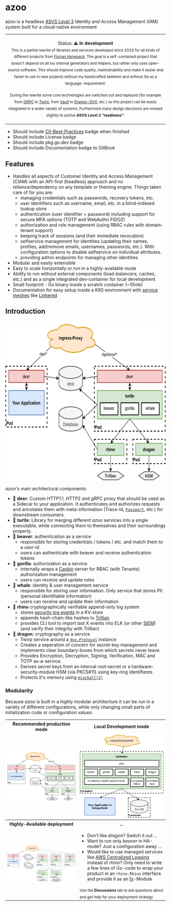# azoo
azoo is a headless [ASVS Level 3](https://owasp.org/www-project-application-security-verification-standard/) Identity and Access Management (IAM) system built for a cloud-native environment

<p align="center">
  <table>
    <tbody>
    <td align="center">
      <img width="2000" height="0"><br>
      Status: <b>⚠️ In development</b><br>
      <sub>This is a partial rewrite of libraries and services developed since 2016 for all kinds of different projects from <a href="https://github.com/harwoeck">Florian Harwoeck</a>. The goal is a self-contained project that doesn't depend on all my internal generators and helpers, but rather only uses open-source software. This should improve code quality, maintainability and make it easier and faster to use in new projects without my handcrafted skeleton and without Go as a language-requirement.</sub><br><br>
      <sub>During the rewrite some core technologies are switched out and replaced (for example from <a href="https://grpc.io/">GRPC</a> to <a href="https://twitchtv.github.io/twirp/docs/intro.html">Twirp</a>, from <a href="https://www.vaultproject.io/">Vault</a> to <a href="./utils/dvx">Dragon-DVX</a>, etc.) so this project can be easily integrated in a wider variaty of systems. Furthermore many design decisions are revised slightly to achive <strong>ASVS Level 3 "readiness"</strong>.</sub>
      <img width="2000" height="0">
    </td>
    </tbody>
  </table>
</p>

- Should include [CII-Best-Practices](https://bestpractices.coreinfrastructure.org/en) badge when finished
- Should include License badge
- Should include pkg.go.dev badge
- Should include Documentation badge to GitBook

## Features

- Handles all aspects of Customer Identity and Access Management (CIAM) with an API-first (headless) approach and no reliance/dependency on any template or theming engine. Things taken care of for you are:
  - managing credentials such as passwords, recovery tokens, etc.
  - user identifiers such as username, email, etc. in a blind-indexed lookup store
  - authentication (user identifier + password) including support for secure MFA options (TOTP and WebAuthn FIDO2)
  - authorization and role management (using RBAC rules with domain-tenant support)
  - keeping track of sessions (and their immediate revocation)
  - selfservice management for identities (updating their names, profiles, add/remove emails, usernames, passwords, etc.). With configuration options to disable selfservice on individual attributes.
  - providing admin endpoints for managing other identities
- Modular and easily extensible
- Easy to scale horizontally or run in a highly-available mode
- Ability to run without external components (load-balancers, caches, etc.) and as a single integrated dev-container for local development
- Small footprint - Go binary inside a scratch container (~10mb)
- Documentation for easy setup inside a K8S environment with [service meshes](https://servicemesh.es/) like [Linkered](https://linkerd.io/)

## Introduction

<p align="center">
<img src="./docs/azoo.png" alt="Picture of azoo's recommended production architecture" height="500">
</p>

_azoo_'s main architectural components:

- 🦌 **deer**: Custom HTTP1.1, HTTP2 and gRPC proxy that should be used as a Sidecar to your application. It authenticates and authorizes requests and annotates them with meta-information (Trace-Id, [`Passport`](), etc.) for downstream consumers.
- 🐢 **turtle**: Library for merging different _azoo_ services into a single executable, while connecting them to themselves and their surroundings properly.
- 🦫 **beaver**: authentication as a service
  - responsible for storing credentials / tokens / etc. and match them to a user-id
  - users can authenticate with beaver and receive authentication tokens
- 🦍 **gorilla**: authorization as a service
  - internally wraps a [Casbin](https://casbin.org/) server for RBAC (with Tenants) authorization management
  - users can receive and update roles
- 🐋 **whale**: identity & user management service
  - responsible for storing user information. Only service that stores PII (personal identifiable information)
  - users can receive and update their information
- 🦏 **rhino** cryptographically verifiable append-only log system
  - stores [security log events](https://cheatsheetseries.owasp.org/cheatsheets/Application_Logging_Vocabulary_Cheat_Sheet.html) in a KV-store
  - appends hash-chain-like hashes to [Trillian](https://github.com/google/trillian)
  - provides CLI tool to import last X events into ELK (or other [SIEM](https://en.wikipedia.org/wiki/Security_information_and_event_management)) (and verify their integrity with Trillian)
- 🐉 **dragon**: cryptography as a service
  - Twirp service around a [`dvx.Protocol`](./utils/dvx) instance
  - Creates a seperation of concern for secret-key management and implements clear boundary-boxes from which secrets never leave.
  - Provides Encryption, Decryption, Signing, Verification, MAC and TOTP as-a-service.
  - Derives secret keys from an internal root-secret or a hardware-security-module HSM (via PKCS#11) using key-ring identifieres
  - Protects it's memory using [`mlockall(2)`](https://linux.die.net/man/2/mlockall)

### Modularity

Because _azoo_ is built in a highly modular architecture it can be run in a variety of different configurations, while only changing small parts of initialization code or configuration values:

<table>
<tbody>
  <tr>
    <th><strong>Recommended production mode</strong></th>
    <th><strong>Local Development mode</strong></th>
  </tr>
  <tr>
    <td><img src="./docs/azoo.png" alt="Picture of azoo's recommended production architecture"></td>
    <td><img src="./docs/azoo_devmode.png" alt="Picture of azoo's devmode architecture"></td>
  </tr>
  <tr>
    <th><strong>Highly-Available deployment</strong></th>
    <th><strong>...</strong></th>
  </tr>
  <tr>
    <td><img src="./docs/azoo_ha.png" alt="Picture of azoo's highly-available deployment architecture"></td>
    <td><ul><li>Don't like <i>dragon</i>? Switch it out ...</li><li>Want to run only <i>beaver</i> in HA-mode? Just a configuration away ...</li><li>Would like to use managed services like <a href="https://aws.amazon.com/solutions/implementations/centralized-logging/">AWS Centralized Logging</a> instead of <i>rhino</i>? Only need to write a few lines of Go-code to wrap your product in an <code>rhino.Rhino</code> interface and provide it as an <a href="https://pkg.go.dev/go.uber.org/fx">fx</a>-Module</li></ul><sub>Use the <strong>Discussions</strong> tab to ask questions about and get help for your deployment strategy</sub></td>
  </tr>
</tbody>
</table>
